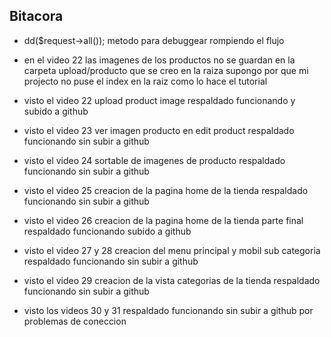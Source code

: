 

## Bitacora

* dd($request->all()); metodo para debuggear rompiendo el flujo


* en el video 22 las imagenes de los productos no se guardan en la carpeta upload/producto
que se creo en la raiza supongo por que mi projecto no puse el index en la raiz como lo hace el tutorial


* visto el video 22 upload product image respaldado funcionando y subido a github
* visto el video 23 ver imagen producto en edit product respaldado funcionando sin subir a github
* visto el video 24 sortable de imagenes de producto respaldado funcionando sin subir a github
* visto el video 25 creacion de la pagina home de la tienda respaldado funcionando sin subir a github
* visto el video 26 creacion de la pagina home de la tienda parte final respaldado funcionando subido a github
* visto el video 27 y 28 creacion del menu principal y mobil sub categoria respaldado funcionando sin subir a github
* visto el video 29 creacion de la vista categorias de la tienda respaldado funcionando sin subir a github
* visto los videos 30 y 31 respaldado funcionando sin subir a github por problemas de coneccion

